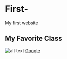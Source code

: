 # First-
My first website 

## My Favorite Class 
![alt text](Seattle.jpg)
[Google](https://www.google.com/)

